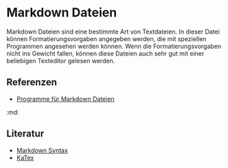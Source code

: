 # Markdown Dateien

Markdown Dateien sind eine bestimmte Art von Textdateien. In dieser Datei
können Formatierungsvorgaben angegeben werden, die mit speziellen Programmen
angesehen werden können. Wenn die Formatierungsvorgaben nicht ins Gewicht
fallen, können diese Dateien auch sehr gut mit einer beliebigen Texteditor
gelesen werden.

## Referenzen
- [Programme für Markdown Dateien](39mg.md)

:md:

## Literatur
- [Markdown Syntax](https://daringfireball.net/projects/markdown/syntax.md)
- [KaTex](https://katex.org/docs/api.html.md)
